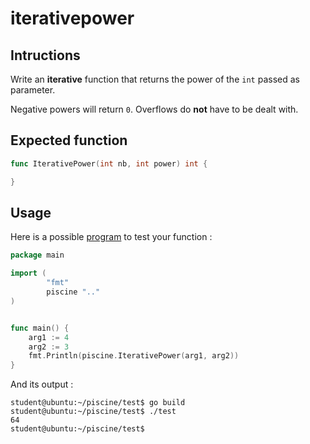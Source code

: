 # iterativepower

## Intructions

Write an **iterative** function that returns the power of the `int` passed as parameter.

Negative powers will return `0`. Overflows do **not** have to be dealt with.

## Expected function

```go
func IterativePower(int nb, int power) int {

}
```

## Usage

Here is a possible [program](TODO-LINK) to test your function :

```go
package main

import (
        "fmt"
        piscine ".."
)


func main() {
	arg1 := 4
	arg2 := 3
	fmt.Println(piscine.IterativePower(arg1, arg2))
}
```

And its output :

```console
student@ubuntu:~/piscine/test$ go build
student@ubuntu:~/piscine/test$ ./test
64
student@ubuntu:~/piscine/test$
```
